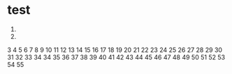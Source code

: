 # test

1.
2.
3
4
5
6
7
8
9
10
11
12
13
14
15
16
17
18
19
20
21
22
23
24
25
26
27
28
29
30
31
32
33
34
34
35
36
37
38
39
40
41
42
43
44
45
46
47
48
49
50
51
52
53
54
55
